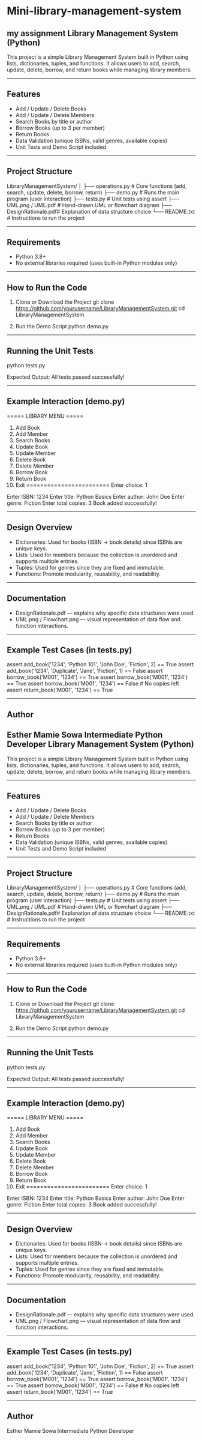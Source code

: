 # Mini-library-management-system
my assignment
Library Management System (Python)
--------------------------------------------------------

This project is a simple Library Management System built in Python using lists, dictionaries, tuples, and functions.
It allows users to add, search, update, delete, borrow, and return books while managing library members.

--------------------------------------------------------
Features
--------------------------------------------------------
- Add / Update / Delete Books
- Add / Update / Delete Members
- Search Books by title or author
- Borrow Books (up to 3 per member)
- Return Books
- Data Validation (unique ISBNs, valid genres, available copies)
- Unit Tests and Demo Script included

--------------------------------------------------------
Project Structure
--------------------------------------------------------
LibraryManagementSystem/
│
├── operations.py      # Core functions (add, search, update, delete, borrow, return)
├── demo.py            # Runs the main program (user interaction)
├── tests.py           # Unit tests using assert
├── UML.png / UML.pdf  # Hand-drawn UML or flowchart diagram
├── DesignRationale.pdf# Explanation of data structure choice
└── README.txt         # Instructions to run the project

--------------------------------------------------------
Requirements
--------------------------------------------------------
- Python 3.8+
- No external libraries required (uses built-in Python modules only)

--------------------------------------------------------
How to Run the Code
--------------------------------------------------------
1. Clone or Download the Project
   git clone https://github.com/yourusername/LibraryManagementSystem.git
   cd LibraryManagementSystem

2. Run the Demo Script
   python demo.py

--------------------------------------------------------
Running the Unit Tests
--------------------------------------------------------
python tests.py

Expected Output:
All tests passed successfully!

--------------------------------------------------------
Example Interaction (demo.py)
--------------------------------------------------------
===== LIBRARY MENU =====
1. Add Book
2. Add Member
3. Search Books
4. Update Book
5. Update Member
6. Delete Book
7. Delete Member
8. Borrow Book
9. Return Book
10. Exit
========================
Enter choice: 1

Enter ISBN: 1234
Enter title: Python Basics
Enter author: John Doe
Enter genre: Fiction
Enter total copies: 3
Book added successfully!

--------------------------------------------------------
Design Overview
--------------------------------------------------------
- Dictionaries: Used for books (ISBN → book details) since ISBNs are unique keys.
- Lists: Used for members because the collection is unordered and supports multiple entries.
- Tuples: Used for genres since they are fixed and immutable.
- Functions: Promote modularity, reusability, and readability.

--------------------------------------------------------
Documentation
--------------------------------------------------------
- DesignRationale.pdf — explains why specific data structures were used.
- UML.png / Flowchart.png — visual representation of data flow and function interactions.

--------------------------------------------------------
Example Test Cases (in tests.py)
--------------------------------------------------------
assert add_book('1234', 'Python 101', 'John Doe', 'Fiction', 2) == True
assert add_book('1234', 'Duplicate', 'Jane', 'Fiction', 1) == False
assert borrow_book('M001', '1234') == True
assert borrow_book('M001', '1234') == True
assert borrow_book('M001', '1234') == False  # No copies left
assert return_book('M001', '1234') == True

--------------------------------------------------------
Author
--------------------------------------------------------
Esther Mamie Sowa
Intermediate Python Developer
Library Management System (Python)
--------------------------------------------------------

This project is a simple Library Management System built in Python using lists, dictionaries, tuples, and functions.
It allows users to add, search, update, delete, borrow, and return books while managing library members.

--------------------------------------------------------
Features
--------------------------------------------------------
- Add / Update / Delete Books
- Add / Update / Delete Members
- Search Books by title or author
- Borrow Books (up to 3 per member)
- Return Books
- Data Validation (unique ISBNs, valid genres, available copies)
- Unit Tests and Demo Script included

--------------------------------------------------------
Project Structure
--------------------------------------------------------
LibraryManagementSystem/
│
├── operations.py      # Core functions (add, search, update, delete, borrow, return)
├── demo.py            # Runs the main program (user interaction)
├── tests.py           # Unit tests using assert
├── UML.png / UML.pdf  # Hand-drawn UML or flowchart diagram
├── DesignRationale.pdf# Explanation of data structure choice
└── README.txt         # Instructions to run the project

--------------------------------------------------------
Requirements
--------------------------------------------------------
- Python 3.8+
- No external libraries required (uses built-in Python modules only)

--------------------------------------------------------
How to Run the Code
--------------------------------------------------------
1. Clone or Download the Project
   git clone https://github.com/yourusername/LibraryManagementSystem.git
   cd LibraryManagementSystem

2. Run the Demo Script
   python demo.py

--------------------------------------------------------
Running the Unit Tests
--------------------------------------------------------
python tests.py

Expected Output:
All tests passed successfully!

--------------------------------------------------------
Example Interaction (demo.py)
--------------------------------------------------------
===== LIBRARY MENU =====
1. Add Book
2. Add Member
3. Search Books
4. Update Book
5. Update Member
6. Delete Book
7. Delete Member
8. Borrow Book
9. Return Book
10. Exit
========================
Enter choice: 1

Enter ISBN: 1234
Enter title: Python Basics
Enter author: John Doe
Enter genre: Fiction
Enter total copies: 3
Book added successfully!

--------------------------------------------------------
Design Overview
--------------------------------------------------------
- Dictionaries: Used for books (ISBN → book details) since ISBNs are unique keys.
- Lists: Used for members because the collection is unordered and supports multiple entries.
- Tuples: Used for genres since they are fixed and immutable.
- Functions: Promote modularity, reusability, and readability.

--------------------------------------------------------
Documentation
--------------------------------------------------------
- DesignRationale.pdf — explains why specific data structures were used.
- UML.png / Flowchart.png — visual representation of data flow and function interactions.

--------------------------------------------------------
Example Test Cases (in tests.py)
--------------------------------------------------------
assert add_book('1234', 'Python 101', 'John Doe', 'Fiction', 2) == True
assert add_book('1234', 'Duplicate', 'Jane', 'Fiction', 1) == False
assert borrow_book('M001', '1234') == True
assert borrow_book('M001', '1234') == True
assert borrow_book('M001', '1234') == False  # No copies left
assert return_book('M001', '1234') == True

--------------------------------------------------------
Author
--------------------------------------------------------
Esther Mamie Sowa
Intermediate Python Developer
